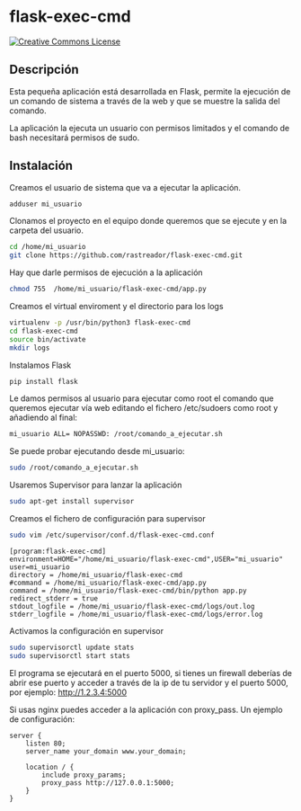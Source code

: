 # flask-exec-cmd

[![Creative Commons License](https://licensebuttons.net/l/by-sa/4.0/88x31.png)](https://creativecommons.org/licenses/by-sa/4.0/ "CC BY-SA 4.0")

## Descripción

Esta pequeña aplicación está desarrollada en Flask, permite la ejecución de un comando de sistema a través de la web y que se muestre la salida del comando.

La aplicación la ejecuta un usuario con permisos limitados y el comando de bash necesitará permisos de sudo.

## Instalación

Creamos el usuario de sistema que va a ejecutar la aplicación.
```bash
adduser mi_usuario
```

Clonamos el proyecto en el equipo donde queremos que se ejecute y en la carpeta del usuario.

```bash
cd /home/mi_usuario
git clone https://github.com/rastreador/flask-exec-cmd.git
```

Hay que darle permisos de ejecución a la aplicación
```bash
chmod 755  /home/mi_usuario/flask-exec-cmd/app.py
```

Creamos el virtual enviroment y el directorio para los logs
```bash
virtualenv -p /usr/bin/python3 flask-exec-cmd
cd flask-exec-cmd
source bin/activate
mkdir logs
```

Instalamos Flask
```bash
pip install flask
```

Le damos permisos al usuario para ejecutar como root el comando que queremos ejecutar vía web editando el fichero /etc/sudoers como root y añadiendo al final:
```bash
mi_usuario ALL= NOPASSWD: /root/comando_a_ejecutar.sh
```

Se puede probar ejecutando desde mi_usuario:
```bash
sudo /root/comando_a_ejecutar.sh
```

Usaremos Supervisor para lanzar la aplicación
```bash
sudo apt-get install supervisor
```

Creamos el fichero de configuración para supervisor
```bash
sudo vim /etc/supervisor/conf.d/flask-exec-cmd.conf
```
```
[program:flask-exec-cmd]
environment=HOME="/home/mi_usuario/flask-exec-cmd",USER="mi_usuario"
user=mi_usuario
directory = /home/mi_usuario/flask-exec-cmd
#command = /home/mi_usuario/flask-exec-cmd/app.py
command = /home/mi_usuario/flask-exec-cmd/bin/python app.py
redirect_stderr = true
stdout_logfile = /home/mi_usuario/flask-exec-cmd/logs/out.log
stderr_logfile = /home/mi_usuario/flask-exec-cmd/logs/error.log
```
Activamos la configuración en supervisor

```bash
sudo supervisorctl update stats
sudo supervisorctl start stats
```

El programa se ejecutará en el puerto 5000, si tienes un firewall deberías de abrir ese puerto y acceder a través de la ip de tu servidor y el puerto 5000, por ejemplo:
http://1.2.3.4:5000

Si usas nginx puedes acceder a la aplicación con proxy_pass. Un ejemplo de configuración:
```
server {
    listen 80;
    server_name your_domain www.your_domain;

    location / {
        include proxy_params;
        proxy_pass http://127.0.0.1:5000;
    }
}
```
